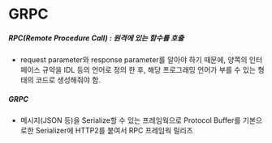# GRPC
##### RPC(Remote Procedure Call) : 원격에 있는 함수를 호출
- request parameter와 response parameter를 알아야 하기 때문에, 양쪽의 인터페이스 규약을 IDL 등의 언어로 정의 한 후, 해당 프로그래밍 언어가 부를 수 있는 형태의 코드로 생성해줘야 함.
##### GRPC
- 메시지(JSON 등)을 Serialize할 수 있는 프레임웍으로 Protocol Buffer를 기본으로한 Serializer에 HTTP2를 붙여서 RPC 프레임웍 릴리즈 
